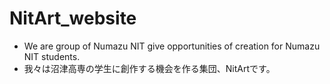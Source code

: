 # NitArt_website
-  We are group of Numazu NIT give opportunities of creation for Numazu NIT students. 
- 我々は沼津高専の学生に創作する機会を作る集団、NitArtです。